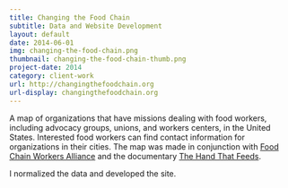 ```yaml
---
title: Changing the Food Chain
subtitle: Data and Website Development
layout: default
date: 2014-06-01
img: changing-the-food-chain.png
thumbnail: changing-the-food-chain-thumb.png
project-date: 2014
category: client-work
url: http://changingthefoodchain.org
url-display: changingthefoodchain.org
---
```


A map of organizations that have missions dealing with food workers, including advocacy groups, unions, and workers centers, in the United States. Interested food workers can find contact information for organizations in their cities. The map was made in conjunction with [Food Chain Workers Alliance](http://foodchainworkers.org/) and the documentary [The Hand That Feeds](http://thehandthatfeedsfilm.com/).

I normalized the data and developed the site.
